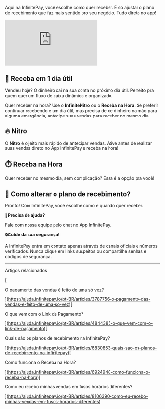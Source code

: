 Aqui na InfinitePay, você escolhe como quer receber. É só ajustar o plano de recebimento que faz mais sentido pro seu negócio. Tudo direto no app!

<iframe src="https://www.youtube.com/embed/8iRSl5c1GWI" frameborder="0" allowfullscreen="allowfullscreen"></iframe>

## **💼 Receba em 1 dia útil**

Vendeu hoje? O dinheiro cai na sua conta no próximo dia útil. Perfeito pra quem quer um fluxo de caixa dinâmico e organizado.

Quer receber na hora? Use o **InfiniteNitro** ou o **Receba na Hora**. Se preferir continuar recebendo e um dia útil, mas precisa de de dinheiro na mão para alguma emergência, antecipe suas vendas para receber no mesmo dia.

## **🔥 Nitro**

O **Nitro** é o jeito mais rápido de antecipar vendas. Ative antes de realizar suas vendas direto no App InfinitePay e receba na hora!

## **⏱️ Receba na Hora**

Quer receber no mesmo dia, sem complicação? Essa é a opção pra você!

## **🤑 Como alterar o plano de recebimento?**

Pronto! Com InfinitePay, você escolhe como e quando quer receber.

**🔔Precisa de ajuda?**

Fale com nossa equipe pelo chat no App InfinitePay.

**🔒Cuide da sua segurança!**

A InfinitePay entra em contato apenas através de canais oficiais e números verificados. Nunca clique em links suspeitos ou compartilhe senhas e códigos de segurança.

___

Artigos relacionados

[

O pagamento das vendas é feito de uma só vez?

](https://ajuda.infinitepay.io/pt-BR/articles/3787756-o-pagamento-das-vendas-e-feito-de-uma-so-vez)[

O que vem com o Link de Pagamento?

](https://ajuda.infinitepay.io/pt-BR/articles/4844385-o-que-vem-com-o-link-de-pagamento)[

Quais são os planos de recebimento na InfinitePay?

](https://ajuda.infinitepay.io/pt-BR/articles/6830853-quais-sao-os-planos-de-recebimento-na-infinitepay)[

Como funciona o Receba na Hora?

](https://ajuda.infinitepay.io/pt-BR/articles/6924948-como-funciona-o-receba-na-hora)[

Como eu recebo minhas vendas em fusos horários diferentes?

](https://ajuda.infinitepay.io/pt-BR/articles/8106390-como-eu-recebo-minhas-vendas-em-fusos-horarios-diferentes)